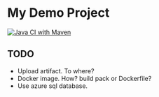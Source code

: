 My Demo Project
===============

[![Java CI with Maven](https://github.com/eirikbraend/spring-demo/actions/workflows/maven.yml/badge.svg)](https://github.com/eirikbraend/spring-demo/actions/workflows/maven.yml)

TODO
----

* Upload artifact. To where?
* Docker image. How? build pack or Dockerfile?
* Use azure sql database. 
